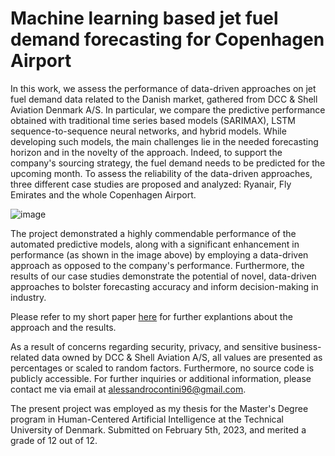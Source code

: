# Machine learning based jet fuel demand forecasting for Copenhagen Airport

In this work, we assess the performance of data-driven approaches on jet fuel demand data related to the Danish market, 
gathered from DCC \& Shell Aviation Denmark A/S. In particular, we compare the predictive performance obtained with traditional 
time series based models (SARIMAX), LSTM sequence-to-sequence neural networks, and hybrid models. While developing such models,
the main challenges lie in the needed forecasting horizon and in the novelty of the approach. Indeed, to support the company's
sourcing strategy, the fuel demand needs to be predicted for the upcoming month. To assess the reliability of the data-driven
approaches, three different case studies are proposed and analyzed: Ryanair, Fly Emirates and the whole Copenhagen Airport.

![image](https://github.com/Contedigital/Fuel_demand_forecasting/assets/48278714/6620ec34-3f22-43c8-a828-e8ce82e19f1a)

The project demonstrated a highly commendable performance of the automated predictive models, along with a significant enhancement in performance (as shown in the image above) by employing a data-driven approach as opposed to the company's performance. Furthermore, the results of our case studies demonstrate the potential of novel, data-driven approaches to bolster forecasting accuracy and inform decision-making in industry.

Please refer to my short paper [here](https://github.com/Contedigital/Fuel_demand_forecasting/blob/main/Jet_fuel_demand_forecasting_arxiv%20(3).pdf) for further explantions about the approach and the results.

As a result of concerns regarding security, privacy, and sensitive business-related data owned by DCC & Shell Aviation A/S, all values are presented as percentages or scaled to random factors. Furthermore, no source code is publicly accessible. For further inquiries or additional information, please contact me via email at alessandrocontini96@gmail.com.

The present project was employed as my thesis for the Master's Degree program in Human-Centered Artificial Intelligence 
at the Technical University of Denmark. 
Submitted on February 5th, 2023, and merited a grade of 12 out of 12.

